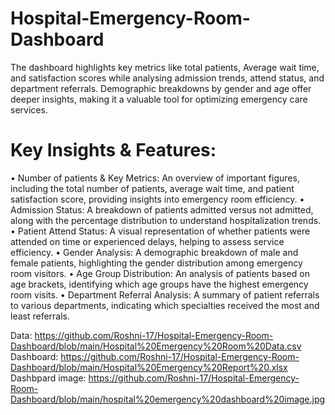 # Hospital-Emergency-Room-Dashboard
The dashboard highlights key metrics like total patients, Average wait time, and satisfaction scores while analysing admission trends, attend status, and department referrals. Demographic breakdowns by gender and age offer deeper insights, making it a valuable tool for optimizing emergency care services.

# Key Insights & Features:
•	Number of patients & Key Metrics: An overview of important figures, including the total number of patients, average wait time, and patient satisfaction score, providing insights into emergency room efficiency.
•	Admission Status: A breakdown of patients admitted versus not admitted, along with the percentage distribution to understand hospitalization trends.
•	Patient Attend Status: A visual representation of whether patients were attended on time or experienced delays, helping to assess service efficiency.
•	Gender Analysis: A demographic breakdown of male and female patients, highlighting the gender distribution among emergency room visitors.
•	Age Group Distribution: An analysis of patients based on age brackets, identifying which age groups have the highest emergency room visits.
•	Department Referral Analysis: A summary of patient referrals to various departments, indicating which specialties received the most and least referrals.

Data: https://github.com/Roshni-17/Hospital-Emergency-Room-Dashboard/blob/main/Hospital%20Emergency%20Room%20Data.csv
Dashboard: https://github.com/Roshni-17/Hospital-Emergency-Room-Dashboard/blob/main/Hospital%20Emergency%20Report%20.xlsx
Dashbpard image: https://github.com/Roshni-17/Hospital-Emergency-Room-Dashboard/blob/main/hospital%20emergency%20dashboard%20image.jpg
